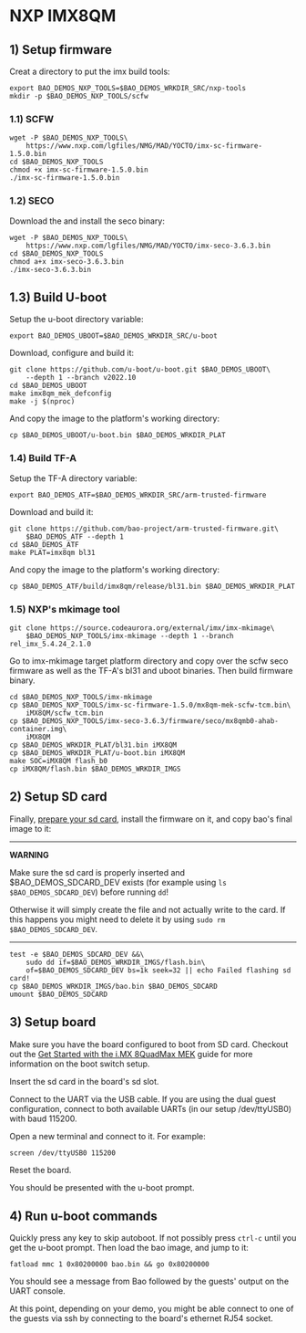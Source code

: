 # NXP IMX8QM

## 1) Setup firmware

Creat a directory to put the imx build tools:

```
export BAO_DEMOS_NXP_TOOLS=$BAO_DEMOS_WRKDIR_SRC/nxp-tools
mkdir -p $BAO_DEMOS_NXP_TOOLS/scfw
```

### 1.1) SCFW

```
wget -P $BAO_DEMOS_NXP_TOOLS\
    https://www.nxp.com/lgfiles/NMG/MAD/YOCTO/imx-sc-firmware-1.5.0.bin
cd $BAO_DEMOS_NXP_TOOLS
chmod +x imx-sc-firmware-1.5.0.bin
./imx-sc-firmware-1.5.0.bin
```

### 1.2) SECO

Download the and install the seco binary:

```
wget -P $BAO_DEMOS_NXP_TOOLS\
    https://www.nxp.com/lgfiles/NMG/MAD/YOCTO/imx-seco-3.6.3.bin
cd $BAO_DEMOS_NXP_TOOLS
chmod a+x imx-seco-3.6.3.bin
./imx-seco-3.6.3.bin
```

## 1.3) Build U-boot

Setup the u-boot directory variable:

```
export BAO_DEMOS_UBOOT=$BAO_DEMOS_WRKDIR_SRC/u-boot
```

Download, configure and build it:

```
git clone https://github.com/u-boot/u-boot.git $BAO_DEMOS_UBOOT\
    --depth 1 --branch v2022.10
cd $BAO_DEMOS_UBOOT
make imx8qm_mek_defconfig
make -j $(nproc)
```

And copy the image to the platform's working directory:

```
cp $BAO_DEMOS_UBOOT/u-boot.bin $BAO_DEMOS_WRKDIR_PLAT
```

### 1.4) Build TF-A

Setup the TF-A directory variable:

```
export BAO_DEMOS_ATF=$BAO_DEMOS_WRKDIR_SRC/arm-trusted-firmware
```

Download and build it:

```
git clone https://github.com/bao-project/arm-trusted-firmware.git\
    $BAO_DEMOS_ATF --depth 1
cd $BAO_DEMOS_ATF
make PLAT=imx8qm bl31
```

And copy the image to the platform's working directory:

```
cp $BAO_DEMOS_ATF/build/imx8qm/release/bl31.bin $BAO_DEMOS_WRKDIR_PLAT
```


### 1.5) NXP's mkimage tool

```
git clone https://source.codeaurora.org/external/imx/imx-mkimage\
    $BAO_DEMOS_NXP_TOOLS/imx-mkimage --depth 1 --branch rel_imx_5.4.24_2.1.0
```

Go to imx-mkimage target platform directory and copy over the scfw seco firmware
as well as the TF-A's bl31 and uboot binaries. Then build firmware binary.

```
cd $BAO_DEMOS_NXP_TOOLS/imx-mkimage
cp $BAO_DEMOS_NXP_TOOLS/imx-sc-firmware-1.5.0/mx8qm-mek-scfw-tcm.bin\
    iMX8QM/scfw_tcm.bin
cp $BAO_DEMOS_NXP_TOOLS/imx-seco-3.6.3/firmware/seco/mx8qmb0-ahab-container.img\
    iMX8QM
cp $BAO_DEMOS_WRKDIR_PLAT/bl31.bin iMX8QM
cp $BAO_DEMOS_WRKDIR_PLAT/u-boot.bin iMX8QM
make SOC=iMX8QM flash_b0
cp iMX8QM/flash.bin $BAO_DEMOS_WRKDIR_IMGS
```

<!--- instruction#1 -->
## 2) Setup SD card

Finally, [prepare your sd card](./../../platforms/sdcard.md), install the 
firmware on it, and copy bao's final image to it:

---

**WARNING**

Make sure the sd card is properly inserted and $BAO_DEMOS_SDCARD_DEV
exists (for example using `ls $BAO_DEMOS_SDCARD_DEV`) before running `dd`! 

Otherwise it will simply create the file and not actually write to the card. If
this happens you might need to delete it by using 
`sudo rm $BAO_DEMOS_SDCARD_DEV`.

---

```
test -e $BAO_DEMOS_SDCARD_DEV &&\
    sudo dd if=$BAO_DEMOS_WRKDIR_IMGS/flash.bin\
    of=$BAO_DEMOS_SDCARD_DEV bs=1k seek=32 || echo Failed flashing sd card!
cp $BAO_DEMOS_WRKDIR_IMGS/bao.bin $BAO_DEMOS_SDCARD 
umount $BAO_DEMOS_SDCARD
```

<!--- instruction#2 -->
## 3) Setup board

Make sure you have the board configured to boot from SD card. Checkout out the
[Get Started with the i.MX 8QuadMax MEK](https://www.nxp.com/document/guide/get-started-with-the-i-mx-8quadmax-mek:GS-iMX-8QM-MEK) 
guide for more information on the boot switch setup.

Insert the sd card in the board's sd slot.

Connect to the  UART via the USB cable. If you are using the dual guest 
configuration, connect to both available UARTs (in our setup /dev/ttyUSB0)
with baud 115200.

Open a new terminal and connect to it. For example:

```
screen /dev/ttyUSB0 115200
```
 
Reset the board.

You should be presented with the u-boot prompt. 

<!--- instruction#3 -->
## 4) Run u-boot commands

Quickly press any key to skip autoboot. If not possibly press `ctrl-c` until 
you get the u-boot prompt. Then load the bao image, and jump to it:

```
fatload mmc 1 0x80200000 bao.bin && go 0x80200000
```

You should see a message from Bao followed by the guests' output on the UART
console.

At this point, depending on your demo, you might be able connect to one of the 
guests via ssh by connecting to the board's ethernet RJ54 socket.

<!--- instruction#end -->
